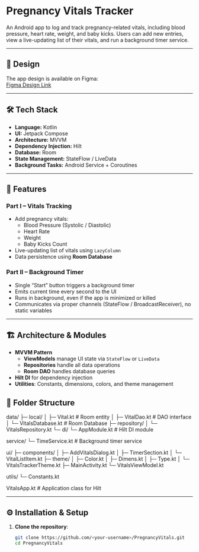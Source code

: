 # Pregnancy Vitals Tracker

An Android app to log and track pregnancy-related vitals, including blood pressure, heart rate, weight, and baby kicks. Users can add new entries, view a live-updating list of their vitals, and run a background timer service.

---

## 🎨 Design

The app design is available on Figma:  
[Figma Design Link](https://www.figma.com/design/m0fkRHhJOhyACg7pydmghA/Android-SDE-Assignment?node-id=0-3&t=L0xntkR63V3Zpxol-0)

---

## 🛠 Tech Stack

- **Language:** Kotlin
- **UI:** Jetpack Compose
- **Architecture:** MVVM
- **Dependency Injection:** Hilt
- **Database:** Room
- **State Management:** StateFlow / LiveData
- **Background Tasks:** Android Service + Coroutines

---

## 📱 Features

### Part I – Vitals Tracking
- Add pregnancy vitals:
  - Blood Pressure (Systolic / Diastolic)
  - Heart Rate
  - Weight
  - Baby Kicks Count
- Live-updating list of vitals using `LazyColumn`
- Data persistence using **Room Database**

### Part II – Background Timer
- Single “Start” button triggers a background timer
- Emits current time every second to the UI
- Runs in background, even if the app is minimized or killed
- Communicates via proper channels (StateFlow / BroadcastReceiver), no static variables

---

## 🏗 Architecture & Modules

- **MVVM Pattern**
  - **ViewModels** manage UI state via `StateFlow` or `LiveData`
  - **Repositories** handle all data operations
  - **Room DAO** handles database queries
- **Hilt DI** for dependency injection
- **Utilities**: Constants, dimensions, colors, and theme management

## 📂 Folder Structure

data/
├─ local/
│  ├─ Vital.kt               # Room entity
│  ├─ VitalDao.kt            # DAO interface
│  └─ VitalsDatabase.kt      # Room Database
├─ repository/
│  └─ VitalsRepository.kt
└─ di/
└─ AppModule.kt           # Hilt DI module

service/
└─ TimeService.kt             # Background timer service

ui/
├─ components/
│  ├─ AddVitalsDialog.kt
│  ├─ TimerSection.kt
│  └─ VitalListItem.kt
├─ theme/
│  ├─ Color.kt
│  ├─ Dimens.kt
│  ├─ Type.kt
│  └─ VitalsTrackerTheme.kt
├─ MainActivity.kt
└─ VitalsViewModel.kt

utils/
└─ Constants.kt

VitalsApp.kt                  # Application class for Hilt

---

## ⚙ Installation & Setup

1. **Clone the repository**:
   ```bash
   git clone https://github.com/<your-username>/PregnancyVitals.git
   cd PregnancyVitals
